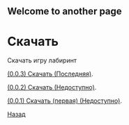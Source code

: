 ## Welcome to another page

# Скачать

Скачать игру лабиринт

[(0.0.3) Скачать (Последняя)](https://drive.google.com/file/d/1Bi4ipF5Yj5zVzXwqo8-K4_YzGrqqnOe-/view?usp=drive_link).

[(0.0.2) Скачать (Недоступно)]().

[(0.0.1) Скачать (первая) (Недоступно)]().

[Назад](./)
